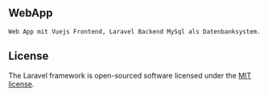 ## WebApp

    Web App mit Vuejs Frontend, Laravel Backend MySql als Datenbanksystem.
   

## License

The Laravel framework is open-sourced software licensed under the [MIT license](https://opensource.org/licenses/MIT).
